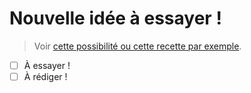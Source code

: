 # Nouvelle idée à essayer !
> Voir [cette possibilité ou cette recette par exemple](XXX).

- [ ] À essayer !
- [ ] À rédiger !

